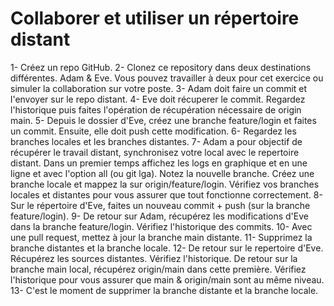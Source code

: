 # Collaborer et utiliser un répertoire distant
1- Créez un repo GitHub.
2- Clonez ce repository dans deux destinations différentes. Adam & Eve. Vous pouvez travailler à deux pour cet exercice ou simuler la collaboration sur votre poste.
3- Adam doit faire un commit et l'envoyer sur le repo distant.
4- Eve doit récuperer le commit. Regardez l'historique puis faites l'opération de récupération nécessaire de origin main.
5- Depuis le dossier d'Eve, créez une branche feature/login et faites un commit. Ensuite, elle doit push cette modification.
6- Regardez les branches locales et les branches distantes.
7- Adam a pour objectif de récupérer le travail distant, synchronisez votre local avec le repertoire distant. Dans un premier temps affichez les logs en graphique et en une ligne et avec l'option all (ou git lga). Notez la nouvelle branche. Créez une branche locale et mappez la sur origin/feature/login. Vérifiez vos branches locales et distantes pour vous assurer que tout fonctionne correctement.
8- Sur le répertoire d'Eve, faites un nouveau commit + push (sur la branche feature/login).
9- De retour sur Adam, récupérez les modifications d'Eve dans la branche feature/login. Vérifiez l'historique des commits.
10- Avec une pull request, mettez à jour la branche main distante.
11- Supprimez la branche distantes et la branche locale.
12- De retour sur le repertoire d'Eve. Récupérez les sources distantes. Vérifiez l'historique. De retour sur la branche main local, récupérez origin/main dans cette première. Vérifiez l'historique pour vous assurer que main & origin/main sont au même niveau.
13- C'est le moment de supprimer la branche distante et la branche locale.
